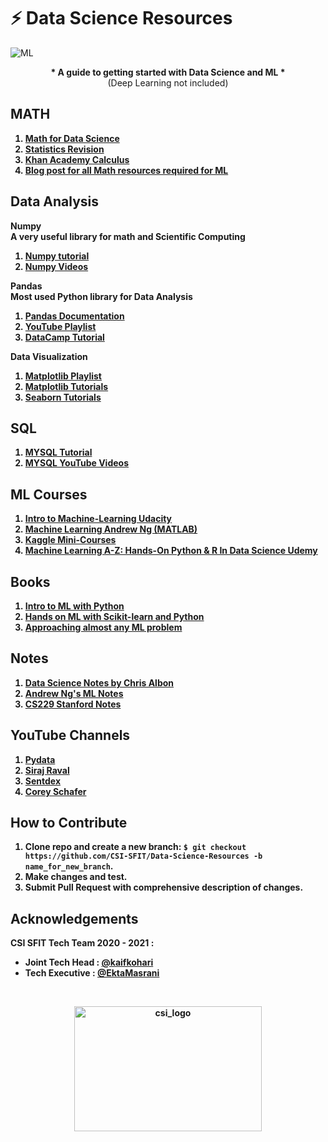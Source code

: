 
# ⚡ Data Science Resources 

![ML](https://media.geeksforgeeks.org/wp-content/cdn-uploads/machineLearning3.png)
 
<p align="center">
<b>* A guide to getting started with Data Science and ML * </b>
<br>(Deep Learning not included)<b>
</p>

## MATH
1. [Math for Data Science](https://www.coursera.org/specializations/mathematics-for-data-science#courses)
2. [Statistics Revision](https://www.youtube.com/watch?v=xxpc-HPKN28)
3. [Khan Academy Calculus](https://www.youtube.com/playlist?list=PL19E79A0638C8D449)
4. [Blog post for all Math resources required for ML](https://towardsdatascience.com/mathematics-for-data-science-e53939ee8306)

## Data Analysis

**Numpy**
<br>A very useful library for math and Scientific Computing
1. [Numpy tutorial](https://numpy.org/doc/stable/)
2. [Numpy Videos](https://www.youtube.com/watch?v=QUT1VHiLmmI)

**Pandas**
<br>Most used Python library for Data Analysis
1. [Pandas Documentation](https://pandas.pydata.org/docs/getting_started/index.html)
2. [YouTube Playlist](https://www.youtube.com/playlist?list=PL-osiE80TeTsWmV9i9c58mdDCSskIFdDS)
3. [DataCamp Tutorial](https://www.datacamp.com/community/tutorials/pandas-tutorial-dataframe-python)

**Data Visualization**
1. [Matplotlib Playlist](https://www.youtube.com/playlist?list=PL-osiE80TeTvipOqomVEeZ1HRrcEvtZB_)
2. [Matplotlib Tutorials](https://www.tutorialspoint.com/matplotlib/index.htm)
3. [Seaborn Tutorials](https://www.tutorialspoint.com/seaborn/index.htm)

## **SQL**
1. [MYSQL Tutorial](https://www.mysqltutorial.org/)
2. [MYSQL YouTube Videos](https://www.youtube.com/watch?v=7S_tz1z_5bA)


## ML Courses 
1. [Intro to Machine-Learning Udacity](https://www.udacity.com/course/intro-to-machine-learning--ud120)
2. [Machine Learning Andrew Ng (MATLAB)](https://www.coursera.org/learn/machine-learning?utm_source=gg&utm_medium=sem&utm_content=07-StanfordML-IN&campaignid=1950458127&adgroupid=71501032500&device=c&keyword=coursera%20machine%20learning&matchtype=e&network=g&devicemodel=&adpostion=&creativeid=415449761695&hide_mobile_promo&gclid=Cj0KCQjwtZH7BRDzARIsAGjbK2aUIpKfiAuKhgBSeuHuXBmXOhVZKB9S6zg7wkrCxukIS4Mf9uSgKzYaAgECEALw_wcB)
3. [Kaggle Mini-Courses](https://www.kaggle.com/learn/overview)
4. [Machine Learning A-Z: Hands-On Python & R In Data Science Udemy](https://www.udemy.com/course/machinelearning/)


## Books
1. [Intro to ML with Python](https://www.pdfdrive.com/introduction-to-machine-learning-with-python-e58337749.html)
2. [Hands on ML with Scikit-learn and Python](http://index-of.es/Varios-2/Hands%20on%20Machine%20Learning%20with%20Scikit%20Learn%20and%20Tensorflow.pdf)
3. [Approaching almost any ML problem](https://www.amazon.in/Approaching-Almost-Machine-Learning-Problem-ebook/dp/B089P13QHT)

## Notes
1. [Data Science Notes by Chris Albon](https://chrisalbon.com/)
2. [Andrew Ng's ML Notes](https://www.kaggle.com/getting-started/145431)
3. [CS229 Stanford Notes](http://cs229.stanford.edu/syllabus.html)

## YouTube Channels 
1. [Pydata](https://www.youtube.com/channel/UCOjD18EJYcsBog4IozkF_7w)
2. [Siraj Raval](https://www.youtube.com/channel/UCWN3xxRkmTPmbKwht9FuE5A)
3. [Sentdex](https://www.youtube.com/user/sentdex)
4. [Corey Schafer](https://www.youtube.com/channel/UCCezIgC97PvUuR4_gbFUs5g)

**How to Contribute**
---

1. Clone repo and create a new branch: `$ git checkout https://github.com/CSI-SFIT/Data-Science-Resources -b name_for_new_branch`.
2. Make changes and test.
3. Submit Pull Request with comprehensive description of changes.

**Acknowledgements**
---

**CSI SFIT Tech Team 2020 - 2021 :**
+ Joint Tech Head : [@kaifkohari](https://github.com/Kaif10)
+ Tech Executive : [@EktaMasrani](https://github.com/ekta18)

<br>
<p align="center">
  <a href="https://www.csi.sfit.ac.in/">
    <img src="https://www.csi.sfit.ac.in/logo.png"
         alt="csi_logo" width="300" height="200">
  </a>
</p>
